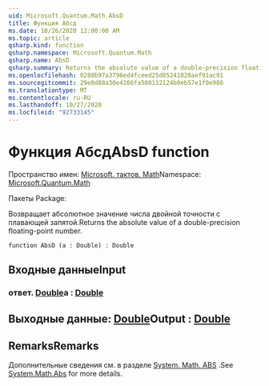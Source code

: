 ```yaml
---
uid: Microsoft.Quantum.Math.AbsD
title: Функция Абсд
ms.date: 10/26/2020 12:00:00 AM
ms.topic: article
qsharp.kind: function
qsharp.namespace: Microsoft.Quantum.Math
qsharp.name: AbsD
qsharp.summary: Returns the absolute value of a double-precision floating-point number.
ms.openlocfilehash: 0280b97a3796ed4fceed25d05241828aef91ac91
ms.sourcegitcommit: 29e0d88a30e4166fa580132124b0eb57e1f0e986
ms.translationtype: MT
ms.contentlocale: ru-RU
ms.lasthandoff: 10/27/2020
ms.locfileid: "92733145"
---
```

# <a name="absd-function"></a><span data-ttu-id="50394-102">Функция Абсд</span><span class="sxs-lookup"><span data-stu-id="50394-102">AbsD function</span></span>

<span data-ttu-id="50394-103">Пространство имен: [Microsoft. тактов. Math](xref:Microsoft.Quantum.Math)</span><span class="sxs-lookup"><span data-stu-id="50394-103">Namespace: [Microsoft.Quantum.Math](xref:Microsoft.Quantum.Math)</span></span>

<span data-ttu-id="50394-104">Пакеты [](https://nuget.org/packages/)</span><span class="sxs-lookup"><span data-stu-id="50394-104">Package: [](https://nuget.org/packages/)</span></span>


<span data-ttu-id="50394-105">Возвращает абсолютное значение числа двойной точности с плавающей запятой.</span><span class="sxs-lookup"><span data-stu-id="50394-105">Returns the absolute value of a double-precision floating-point number.</span></span>

```qsharp
function AbsD (a : Double) : Double
```


## <a name="input"></a><span data-ttu-id="50394-106">Входные данные</span><span class="sxs-lookup"><span data-stu-id="50394-106">Input</span></span>

### <a name="a--double"></a><span data-ttu-id="50394-107">ответ. [Double](xref:microsoft.quantum.lang-ref.double)</span><span class="sxs-lookup"><span data-stu-id="50394-107">a : [Double](xref:microsoft.quantum.lang-ref.double)</span></span>





## <a name="output--double"></a><span data-ttu-id="50394-108">Выходные данные: [Double](xref:microsoft.quantum.lang-ref.double)</span><span class="sxs-lookup"><span data-stu-id="50394-108">Output : [Double](xref:microsoft.quantum.lang-ref.double)</span></span>



## <a name="remarks"></a><span data-ttu-id="50394-109">Remarks</span><span class="sxs-lookup"><span data-stu-id="50394-109">Remarks</span></span>

<span data-ttu-id="50394-110">Дополнительные сведения см. в разделе [System. Math. ABS](https://docs.microsoft.com/dotnet/api/system.math.abs) .</span><span class="sxs-lookup"><span data-stu-id="50394-110">See [System.Math.Abs](https://docs.microsoft.com/dotnet/api/system.math.abs) for more details.</span></span>